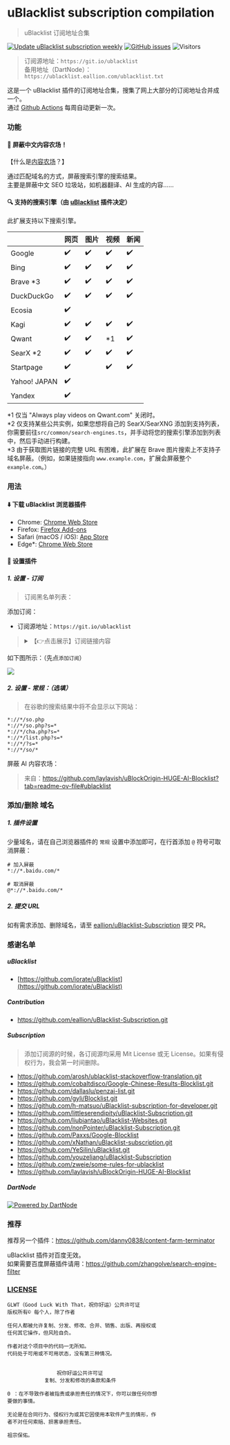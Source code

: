 # uBlacklist subscription compilation

> uBlacklist 订阅地址合集

[![Update uBlacklist subscription weekly](https://github.com/eallion/uBlacklist-subscription-compilation/actions/workflows/go.yml/badge.svg?branch=main)](https://github.com/eallion/uBlacklist-subscription-compilation/actions/workflows/go.yml)
[![GitHub issues](https://img.shields.io/github/issues/eallion/uBlacklist-subscription-compilation?logo=GitHub&color=4ec100&style=flat)](https://github.com/eallion/uBlacklist-subscription-compilation/issues/new/choose) ![Visitors](https://visitor-badge.laobi.icu/badge?page_id=eallion.uBlacklist-subscription-compilation)

> 订阅源地址：`https://git.io/ublacklist`  
> 备用地址（DartNode）：`https://ublacklist.eallion.com/ublacklist.txt`

这是一个 uBlacklist 插件的订阅地址合集，搜集了网上大部分的订阅地址合并成一个。  
通过 [Github Actions](https://github.com/eallion/uBlacklist-subscription-compilation/actions/workflows/go.yml) 每周自动更新一次。

### 功能

#### 🧱 **屏蔽中文内容农场！**

【什么是[内容农场](https://zh.wikipedia.org/wiki/%E5%85%A7%E5%AE%B9%E8%BE%B2%E5%A0%B4)？】

通过匹配域名的方式，屏蔽搜索引擎的搜索结果。  
主要是屏蔽中文 SEO 垃圾站，如机器翻译、AI 生成的内容……  

#### 🔍️ 支持的搜索引擎（由 [uBlacklist](https://github.com/iorate/ublacklist) 插件决定）

此扩展支持以下搜索引擎。

|              | 网页               | 图片               | 视频               | 新闻               |
| ------------ | ------------------ | ------------------ | ------------------ | ------------------ |
| Google       | :heavy_check_mark: | :heavy_check_mark: | :heavy_check_mark: | :heavy_check_mark: |
| Bing         | :heavy_check_mark: | :heavy_check_mark: | :heavy_check_mark: | :heavy_check_mark: |
| Brave \*3    | :heavy_check_mark: | :heavy_check_mark: | :heavy_check_mark: | :heavy_check_mark: |
| DuckDuckGo   | :heavy_check_mark: | :heavy_check_mark: | :heavy_check_mark: | :heavy_check_mark: |
| Ecosia       | :heavy_check_mark: |                    |                    |                    |
| Kagi         | :heavy_check_mark: | :heavy_check_mark: | :heavy_check_mark: | :heavy_check_mark: |
| Qwant        | :heavy_check_mark: | :heavy_check_mark: | \*1                | :heavy_check_mark: |
| SearX \*2    | :heavy_check_mark: | :heavy_check_mark: | :heavy_check_mark: | :heavy_check_mark: |
| Startpage    | :heavy_check_mark: |                    | :heavy_check_mark: | :heavy_check_mark: |
| Yahoo! JAPAN | :heavy_check_mark: |                    |                    |                    |
| Yandex       | :heavy_check_mark: |                    |                    |                    |

\*1 仅当 "Always play videos on Qwant.com" 关闭时。<br>
\*2 仅支持某些公共实例，如果您想将自己的 SearX/SearXNG 添加到支持列表，你需要前往`src/common/search-engines.ts`，并手动将您的搜索引擎添加到列表中，然后手动进行构建。<br>
\*3 由于获取图片链接的完整 URL 有困难，此扩展在 Brave 图片搜索上不支持子域名屏蔽。（例如，如果链接指向 `www.example.com`，扩展会屏蔽整个 `example.com`。）

### 用法

#### ⬇️ 下载 uBlacklist 浏览器插件

- Chrome: [Chrome Web Store](https://chrome.google.com/webstore/detail/ublacklist/pncfbmialoiaghdehhbnbhkkgmjanfhe)
- Firefox: [Firefox Add-ons](https://addons.mozilla.org/en-US/firefox/addon/ublacklist/)
- Safari (macOS / iOS): [App Store](https://apps.apple.com/us/app/ublacklist-for-safari/id1547912640)
- Edge*: [Chrome Web Store](https://chrome.google.com/webstore/detail/ublacklist/pncfbmialoiaghdehhbnbhkkgmjanfhe)

#### 🔧 设置插件

##### 1. 设置 - 订阅

> 订阅黑名单列表：

添加订阅：

- 订阅源地址：`https://git.io/ublacklist`  

<blockquote>
<details>
    <summary>【👉点击展示】订阅链接内容</summary>
<br />

`https://git.io/ublacklist` 的完整内容如下：

```bash
# curl -I https://git.io/ublacklist

# HTTP/1.1 301 Moved Permanently
# cache-control: public, max-age=31536000, immutable
# x-lru-cache: HIT
location: https://raw.githubusercontent.com/eallion/uBlacklist-subscription-compilation/main/uBlacklist.txt
# content-length: 0
# date: 
# x-github-backend: Kubernetes
# x-github-request-id: 
```

复制订阅长链接：

```bash
https://raw.githubusercontent.com/eallion/uBlacklist-subscription-compilation/main/uBlacklist.txt
```

</details>

</blockquote>

如下图所示：（先点`添加订阅`）

![](tools/x2yWi62OWl.png)

##### 2. 设置 - 常规：（选填）

> 在谷歌的搜索结果中将不会显示以下网站：

```plain
*://*/so.php
*://*/so.php?s=*
*://*/cha.php?s=*
*://*/list.php?s=*
*://*/?s=*
*://*/so/*
```

屏蔽 AI 内容农场：

> 来自：https://github.com/laylavish/uBlockOrigin-HUGE-AI-Blocklist?tab=readme-ov-file#ublacklist

### 添加/删除 域名

##### 1. 插件设置

少量域名，请在自己浏览器插件的 `常规` 设置中添加即可，在行首添加 `@` 符号可取消屏蔽：

```
# 加入屏蔽
*://*.baidu.com/*

# 取消屏蔽
@*://*.baidu.com/*
```

##### 2. 提交 URL

如有需求添加、删除域名，请至 [eallion/uBlacklist-Subscription](https://github.com/eallion/uBlacklist-Subscription) 提交 PR。  

### 感谢名单

##### uBlacklist

- [https://github.com/iorate/uBlacklist](https://github.com/iorate/uBlacklist)

##### Contribution

- https://github.com/eallion/uBlacklist-Subscription.git

##### Subscription

> 添加订阅源的时候，各订阅源均采用 Mit License 或无 License。如果有侵权行为，我会第一时间删除。

- https://github.com/arosh/ublacklist-stackoverflow-translation.git
- https://github.com/cobaltdisco/Google-Chinese-Results-Blocklist.git
- https://github.com/dallaslu/penzai-list.git
- https://github.com/gyli/Blocklist.git
- https://github.com/h-matsuo/uBlacklist-subscription-for-developer.git
- https://github.com/littleserendipity/uBlacklist-Subscription.git
- https://github.com/liubiantao/uBlacklist-Websites.git
- https://github.com/nonPointer/uBlacklist-Subscription.git
- https://github.com/Paxxs/Google-Blocklist
- https://github.com/xNathan/uBlacklist-subscription.git
- https://github.com/YeSilin/uBlacklist.git
- https://github.com/youzeliang/uBlacklist-Subscription
- https://github.com/zweie/some-rules-for-ublacklist
- https://github.com/laylavish/uBlockOrigin-HUGE-AI-Blocklist

##### DartNode

[![Powered by DartNode](https://dartnode.com/branding/DN-Open-Source-sm.png)](https://dartnode.com "Powered by DartNode - Free VPS for Open Source")

### 推荐

推荐另一个插件：<https://github.com/danny0838/content-farm-terminator>

uBlacklist 插件对百度无效。  
如果需要百度屏蔽插件请用：<https://github.com/zhangolve/search-engine-filter>  

### [LICENSE](https://github.com/me-shaon/GLWTPL)

```
GLWT（Good Luck With That，祝你好运）公共许可证
版权所有© 每个人，除了作者

任何人都被允许复制、分发、修改、合并、销售、出版、再授权或
任何其它操作，但风险自负。

作者对这个项目中的代码一无所知。
代码处于可用或不可用状态，没有第三种情况。


                祝你好运公共许可证
            复制、分发和修改的条款和条件

0 ：在不导致作者被指责或承担责任的情况下，你可以做任何你想
要做的事情。

无论是在合同行为、侵权行为或其它因使用本软件产生的情形，作
者不对任何索赔、损害承担责任。

祖宗保佑。
```
